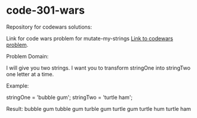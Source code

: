 # code-301-wars
Repository for codewars solutions:

Link for code wars problem for mutate-my-strings
[Link to codewars problem](https://www.codewars.com/kata/mutate-my-strings/train/javascript).

Problem Domain:

I will give you two strings. I want you to transform stringOne into stringTwo one letter at a time.

Example:

stringOne = 'bubble gum';
stringTwo = 'turtle ham';

Result:
bubble gum
tubble gum
turble gum
turtle gum
turtle hum
turtle ham